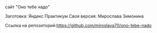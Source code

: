 сайт "Оно тебе надо"

Заготовка: Яндекс Практикум
Своя версия: Мирослава Зимонина

Ссылка на репозиторий:https://github.com/miroslava70/ono-tebe-nado
